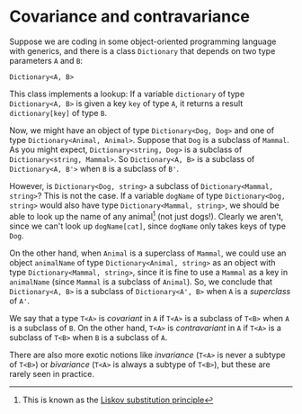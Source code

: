 ﻿# Covariance and contravariance

Suppose we are coding in some object-oriented programming language with generics, and there is a class `Dictionary` that depends on two type parameters `A` and `B`:

    Dictionary<A, B>

This class implements a lookup: If a variable `dictionary` of type `Dictionary<A, B>` is given a key `key` of type `A`, it returns a result `dictionary[key]` of type `B`.

Now, we might have an object of type `Dictionary<Dog, Dog>` and one of type `Dictionary<Animal, Animal>`. Suppose that `Dog` is a subclass of `Mammal`. As you might expect, `Dictionary<string, Dog>` is a subclass of `Dictionary<string, Mammal>`. So `Dictionary<A, B>` is a subclass of `Dictionary<A, B'>` when `B` is a subclass of `B'`.

However, is `Dictionary<Dog, string>` a subclass of `Dictionary<Mammal, string>`? This is not the case. If a variable `dogName` of type `Dictionary<Dog, string>` would also have type `Dictionary<Mammal, string>`, we should be able to look up the name of any animal[^Liskov] (not just dogs!). Clearly we aren't, since we can't look up `dogName[cat]`, since `dogName` only takes keys of type `Dog`.

On the other hand, when `Animal` is a superclass of `Mammal`, we could use an object `animalName` of type `Dictionary<Animal, string>` as an object with type `Dictionary<Mammal, string>`, since it is fine to use a `Mammal` as a key in `animalName` (since `Mammal` is a subclass of `Animal`). So, we conclude that `Dictionary<A, B>` is a subclass of `Dictionary<A', B>` when `A` is a *superclass* of `A'`.

We say that a type `T<A>` is *covariant* in `A` if `T<A>` is a subclass of `T<B>` when `A` is a subclass of `B`. On the other hand, `T<A>` is *contravariant* in `A` if `T<A>` is a subclass of `T<B>` when `B` is a subclass of `A`.

There are also more exotic notions like *invariance* (`T<A>` is never a subtype of `T<B>`) or *bivariance* (`T<A>` is always a subtype of `T<B>`), but these are rarely seen in practice.

[^Liskov]:This is known as the [Liskov substitution principle](https://en.wikipedia.org/wiki/Liskov_substitution_principle)
